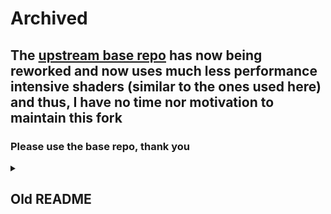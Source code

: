 # Archived
## The [upstream base repo](https://github.com/hl2guide/better-mpv-config) has now being reworked and now uses much less performance intensive shaders (similar to the ones used here) and thus, I have no time nor motivation to maintain this fork
### Please use the base repo, thank you

<details><summary><h2>Old README</h2></summary>

# better-mpv-config (vbajs's fork)

## Intro

This is an improved MPV Media Player configuration file (and shaders folder) that:

- has useful defaults
- offers profiles
- hides the window title bar
- auto-hides the cursor after 400ms
- saves the seekbar position on exit
- uses an large RAM cache
- normalizes audio (disabled by default, revertable)
- sets Color Space, Dithering, Debanding, Subtitles
- sets Anti-Ringing and Upscaling & Processing
- now uses shaders for improved visuals
- improves profiles for https and http protocols
- adds no additional cruft...
    + vbajs's changes:
     - makes mpv remain open after playback is over
     - auto subtitle file pathing
     - acme-0.5x is used as the only shader for 4K to ease downscaling 
     - SSimSuperRes is now used instead of FSRCNNX
     - disable motion interpolation
     - disable autoplay (inherited from base repo's v3 config)
     - use max quality for HLS streams (inherited from base repo's v3 config)
     - force videos to be seekable (inherited from base repo's v3 config)
     - prefetch playlists (inherited from base repo's v3 config)
     - adds keybinds (See [Keybinds](https://github.com/vbajs/better-mpv-config#keybinds) for more info)

This fork was made to ease performace at the trade of slightly decreased visuals, it was tested on a Ryzen 5 3500U APU that uses Vega 8 graphics is outputting to a 1080p display. 

If you are not using an APU and actually have a decent CPU+GPU, please do not use this fork and use the [base repo](https://github.com/hl2guide/better-mpv-config) instead.

## Credits

Thanks to all the original creators for making awesome shaders and extra work:

* [FSRCNNX](https://github.com/xzpyth/mpv-config/blob/main/shaders/FSRCNNX_x2_8-0-4-1.glsl)
* [KrigBilateral by Shiandow](https://gist.github.com/igv/a015fc885d5c22e6891820ad89555637)
* [SSimSuperRes by Shiandow](https://gist.github.com/igv/2364ffa6e81540f29cb7ab4c9bc05b6b)
* [SSimDownscaler by Shiandow](https://gist.github.com/igv/36508af3ffc84410fe39761d6969be10)
* [acme-0.5x](https://gist.github.com/bjin/15f307e7a1bdb55842bbb663ee1950ed)

Includes selected lines from Mike Connelly's work on MPV.

* GitHub Repo: https://github.com/classicjazz/mpv-config
* Article: https://freetime.mikeconnelly.com/archives/5371

As well as selected lines from Kokomins blogs, LightArrowsEXE's mpv.conf and iamscum's guide.

* Article: https://kokomins.wordpress.com/2019/10/14/mpv-config-guide/#external-shaders

* Article: https://iamscum.wordpress.com/guides/videoplayback-guide/mpv-conf/

* Github Repo: https://github.com/LightArrowsEXE/dotfiles/blob/master/mpv/.config/mpv/mpv.conf

## Requirements

* official MPV Player: https://mpv.io/
* a PC with at least 4GB of RAM
* a PC with integrated (CPU) or discreet GPU (card)

![usage preview](https://raw.githubusercontent.com/hl2guide/better-mpv-config/master/preview%20image.png)

## Configuration

### Windows Users

Download either of the zip files from the releases section (Old releases will be marked as pre-release, latest will be marked as latest):

`mpv-config.zip` should be extracted at the location `%APPDATA%/mpv/`

`mpv-alongside-config.zip` should be extracted at the location of where _mpv.exe_ is stored, you can find out by entering the following command into cmd `where mpv` (if it can recongize `mpv` command)

You will need to take out the files from the _alongside_ folder found in the zip to outside to the root directory (In which is where your _mpv.exe_ is stored)

* Additional for better video playback:

    Go to windows settings>system>display>scroll down to graphic settings
    Then you'll need to browse to the path of where mpv.exe is stored and choose high performance
    
![graphic settings example](https://raw.githubusercontent.com/vbajs/better-mpv-config/master/graphic%20settings%20example.jpg)

### Linux Users

* You can put all of the options in configuration files which will be read every time mpv is run.
* The system-wide configuration file 'mpv.conf' is in your configuration directory (e.g. `/etc/mpv` or `/usr/local/etc/mpv`).
* The user-specific one is `~/.config/mpv/mpv.conf`.

### Mac Users

This config will need your own additional work if you happen to use a Mac PC (since Macs only support OpenGL).

I don't own any Mac PCs to test it so even if I wanted to I could not.

## Usage

* Extract to the correct location (as above) for your Operating System (pick between _mpv.conf_ and _alongside_, renaming to _mpv.conf_, same goes for _input.conf_).
* Next time MPV is launched, and thereafter the settings should load. (command line or GUI)
* An initial seek time of 1 second is normal (tested on an old PC with 4 CPU cores) due to new shaders

### Vital Notes

If you run into playback issues then comment the __uncommented 2 lines__ and save changes to the file 'mpv.conf'.

You can also read into the 'mpv.conf' file for the (revertable) options

## Custom Profiles

This config uses specific naming convensions for shorter easier typing.

By default MPV plays video streams at the highest available quality (even 4K on a 1080p display).

Using my custom profiles allows for finer grain control over quality and framerate.

### Naming Convensions

Profiles use the format: `\<letter\>\<number\>`

The _letter_ referring to the video's __quality level__ and the _number_ the __FPS (frames per second)__.

| 480p | 720p | 1080p | 1440p (2.5K) | 2160p (4K) | 4320p (8K) |
| ------ | ------ | ------ | ------ | ------ | ------ |
| Very Low  | Low | Medium | High | Ultra | Supreme |

| Very Low  | Low | Medium | High | Ultra | Supreme |
| ------ | ------ | ------ | ------ | ------ | ------ |
| V | L | M | H | U | S |

| 30 FPS | 60 FPS |
| ------ | ------ |
| 30 | 60 |

(The config file now uses meaning descriptions so MPV's OSD and console will be more informative)

## Examples

__Using the "profile" switch__

#### Windows

4K @ 60 FPS:

`mpv.exe --profile=U60`

4K @ 30 FPS:

`mpv.exe --profile=U30`

1080p @ 60 FPS:

`mpv.exe --profile=M60`

1080p @ 30 FPS:

`mpv.exe --profile=M30`

#### Linux

Same as above but remove the `.exe` in the examples.

## Keybinds

This config adds the following keybinds that do the following

| Keybind       | Action        |
| ------------- |:-------------:|
| k             | Shuffle/Unshuffle files order |
| Alt+k         | Shuffles playlist order |
| D (Shift+d) 	| Enable/Disable debanding |
| Q (Shift+q)   | Don't save/save playback position on quit |
| T (Shift+t)	| Make the mpv window stay/dont stay ontop of other windows
| Alt+a         | Enable/Disable Audio normalization |
| Alt+7         | Toggle KrigBilateral shader on command |
| Alt+8         | Toggle acme-0.5x shader on command |
| Alt+9         | Disable **all** shaders |
